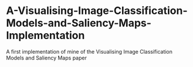 # A-Visualising-Image-Classification-Models-and-Saliency-Maps-Implementation
A first implementation of mine of the Visualising Image Classification Models and Saliency Maps paper
